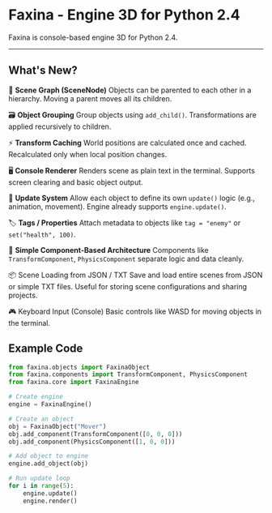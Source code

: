 # Faxina - Engine 3D for Python 2.4

Faxina is console-based engine 3D for Python 2.4.

---

## What's New?

🧱 **Scene Graph (SceneNode)**
Objects can be parented to each other in a hierarchy. Moving a parent moves all its children.

🗃 **Object Grouping**
Group objects using `add_child()`. Transformations are applied recursively to children.

⚡ **Transform Caching**
World positions are calculated once and cached. Recalculated only when local position changes.

🖥 **Console Renderer**
Renders scene as plain text in the terminal. Supports screen clearing and basic object output.

🔄 **Update System**
Allow each object to define its own `update()` logic (e.g., animation, movement).
Engine already supports `engine.update()`.

🏷 **Tags / Properties**
Attach metadata to objects like `tag = "enemy"` or `set("health", 100)`.

🧠 **Simple Component-Based Architecture**
Components like `TransformComponent`, `PhysicsComponent` separate logic and data cleanly.

📦 Scene Loading from JSON / TXT
Save and load entire scenes from JSON or simple TXT files.
Useful for storing scene configurations and sharing projects.

🎮 Keyboard Input (Console)
Basic controls like WASD for moving objects in the terminal.

## Example Code

```python
from faxina.objects import FaxinaObject
from faxina.components import TransformComponent, PhysicsComponent
from faxina.core import FaxinaEngine

# Create engine
engine = FaxinaEngine()

# Create an object
obj = FaxinaObject("Mover")
obj.add_component(TransformComponent([0, 0, 0]))
obj.add_component(PhysicsComponent([1, 0, 0]))

# Add object to engine
engine.add_object(obj)

# Run update loop
for i in range(5):
    engine.update()
    engine.render()